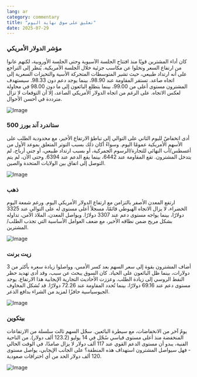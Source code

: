 ```yaml
---
lang: ar
category: commentary
title: "تعليق على سوق نهاية اليوم"
date: 2025-07-29
---
```


### مؤشر الدولار الأمريكي

كان أداء المشترين قويًا منذ افتتاح الجلسة الآسيوية وحتى الجلسة الأوروبية، لكنهم عانوا من ارتفاع السعر وتخلوا عن مكاسب جزئية خلال الجلسة الأمريكية. يُنظر إلى التراجع على أنه ارتداد طبيعي، حيث تشير المتوسطات المتحركة الأسية والتحيزات السعرية إلى اتجاه صاعد. تستقر المقاومة عند 98.90، بينما يوجد دعم دون 98.33. سيستهدف المشترون مستوى أعلى من 99.00، بينما يتطلع البائعون إلى ما دون 98.00 في محاولة لعكس الاتجاه. على الرغم من اتجاه الدولار الأمريكي الصاعد، إلا أن التوقعات لا تزال مترددة في أحسن الأحوال.

![Image](https://markleighedu.github.io/img/Jul-2025/29-Jul-2025/usdindex.jpg)

### ستاندرد آند بورز 500

أدى انخفاضٌ لليوم الثاني على التوالي إلى تباطؤ الارتفاع الأخير، مع محدودية الطلب على الأسهم الأمريكية عمومًا اليوم. وسواءً أكان ذلك بسبب التوتر المتعلق بموعد الأول من أغسطس/آب النهائي للتجارة/الرسوم الجمركية، أو بسبب ارتداد طبيعي، أو جني أرباح، لم يتدخل المشترون. تقع المقاومة عند 6442، بينما يقع الدعم عند 6394. وحتى الآن، لم يتم التوصل إلى اتفاق بين الولايات المتحدة والصين.

![Image](https://markleighedu.github.io/img/Jul-2025/29-Jul-2025/sp500.jpg)

### ذهب

ارتفع المعدن الأصفر بالتزامن مع ارتفاع الدولار الأمريكي اليوم. ورغم شمعة اليوم الخضراء، لا يزال الاتجاه الهبوطي قائمًا، مسجلاً أعلى مستوى له على التوالي عند 3325 دولارًا، بينما يواجه مستوى دعم عند 3307 دولارًا. ويواصل المعدن، الملاذ الآمن، تداوله بشكل مريح ضمن نطاقه الأخير، مع ضعف العوامل الأساسية التي تجذب الطلب/المشترين.

![Image](https://markleighedu.github.io/img/Jul-2025/29-Jul-2025/gold.jpg)

### زيت برنت

أضاف المشترون بقوة إلى سعر السهم بعد كسر الأمس، وواصلوا زيادة سعره بأكثر من 3 دولارات، بينما ظل البائعون على الحياد. كان السوق يبحث عن سبب، وقد أدى تهديد حظر النفط الروسي إلى زيادة الطلب. وعززت الأحاديث التجارية الإيجابية هذا الارتفاع. يوجد مستوى دعم عند 69.16 دولارًا، بينما تُحدد المقاومة عند 72.26 دولارًا. قد تُشكل المخاوف الجيوسياسية حافزًا لمزيد من الشراء بدافع الذعر.

![Image](https://markleighedu.github.io/img/Jul-2025/29-Jul-2025/brentoil.jpg)

### بيتكوين

يومٌ آخر من الانخفاضات، مع سيطرة البائعين. سجّل السهم ثالث سلسلة من الارتفاعات المنخفضة منذ أعلى مستوى قياسي سُجّل في 14 يوليو (123.2 ألف دولار). من الناحية الفنية، يبدو أن مستوى الدعم القوي عند 117 ألف دولار لا يزال صامدًا، في الوقت الحالي - فهل سيواصل المشترون استهداف هذه المنطقة؟ على الجانب الإيجابي، يواصل مستوى 120 ألف دولار الحد من أي اختراقات صعودية.

![Image](https://markleighedu.github.io/img/Jul-2025/29-Jul-2025/bitcoin.jpg)

